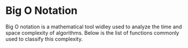# Big O Notation

Big O notation is a mathematical tool widley used to analyze the time and space complexity of algorithms. Below is the list of functions commonly used to classify this complexity.

